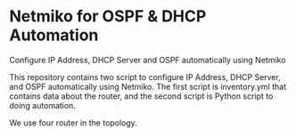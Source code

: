 # Netmiko for OSPF & DHCP Automation
Configure IP Address, DHCP Server and OSPF automatically using Netmiko

This repository contains two script to configure IP Address, DHCP Server, and OSPF automatically using Netmiko. The first script is inventory.yml that contains data about the router, and the second script is Python script to doing automation.

We use four router in the topology.
